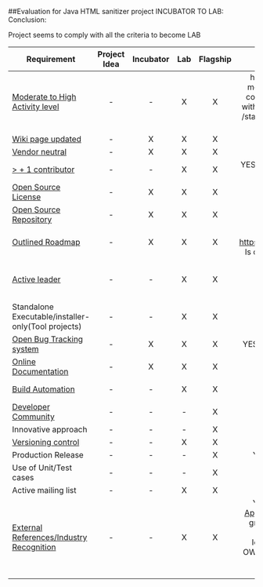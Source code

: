 ##Evaluation for Java HTML sanitizer project
INCUBATOR TO LAB:
Conclusion: 

Project seems to comply with all the criteria to become LAB


| Requirement   |   Project Idea     |        Incubator   |          Lab       |       Flagship     |     Reason       |
|---------------|:------------------:|:------------------:|:------------------:|:------------------:|:------------------:|
| [Moderate to High Activity level](http://blog.openhub.net/about-project-activity-icons/)|  - |  - | X | X |has had 284 commits made by 6 contributors  representing 65,100 lines of code/is mostly written in JavaScript with a very low number of source code comments has a codebase with a long source history maintained by a average size development team with increasing Y-O-Y commits/took an estimated 16 years of effort (COCOMO model) /starting with its first commit in March, 2011 ending with its most recent commit 3 days ago|
| [Wiki page updated](Wiki-page-updated.md) |  - | X | X | X | Yes: the page has all the requirements expected for an updated wiki page |
| [Vendor neutral](vendor_neutral.md)  |  - | X | X | X |YES: No logo appears on their wiki page|
| [> + 1 contributor](contributors.md) |  - | - | X | X |YES: It has 6 contributors(see openhub: https://www.openhub.net/p/owasp-java-html-sanitizer |
| [Open Source License](licenses.md) |  - | X | X | X |YES: Apache 2 License and the New BSD License (displayed on wiki page)|
| [Open Source Repository](https://www.openhub.net/orgs/OWASP)  |  - | X | X | X |YES: https://github.com/owasp/java-html-sanitizer|
| [Outlined Roadmap](outlined_roadmap.md)  |  - | X | X | X |YES: https://www.owasp.org/index.php/OWASP_Java_HTML_Sanitizer_Project#tab=Roadmap Is quite simple but the project is quite mature based on the code analysis by Openhub
| [Active leader](active_leader.md) |  -  | - | X | X | YES:promotion through conferesebces such as APPSEC, Book author http://www.amazon.com/Iron-Clad-Java-Building-Secure-Applications/dp/0071835881 with activities ansd views every month : https://groups.google.com/forum/#!forum/owasp-java-html-sanitizer-support |
| Standalone Executable/installer-only(Tool projects) |  -  | - | X | X |YES: this is a code, not required
| [Open Bug Tracking system](https://en.wikipedia.org/wiki/Bug_tracking_system)  |  - | X | X | X |YES: https://github.com/owasp/java-html-sanitizer/issues (15 issues open/40 closed)
| [Online Documentation](onlinedocumentation.md) |  -  | X | X | X | YES:https://github.com/OWASP/java-html-sanitizer/blob/master/docs/getting_started.md
| [Build Automation](https://en.wikipedia.org/wiki/Build_automation)  | - | - | X | X | YES: through maven (maven project: https://github.com/OWASP/java-html-sanitizer/blob/master/pom.xml)
| [Developer Community](developer.md) |  -  | - | - | X | NOT FOUND |
| Innovative approach |  -  | - | - | X | NOT FOUND |
| [Versioning control](https://git-scm.com/book/en/v2/Getting-Started-About-Version-Control)|  -  | - | X | X |YES: through maven central: v239 at Maven Central
| Production Release |  -  | - | - | X | YES: Code seems very mature (code base of 4 years, see openhub for more info)|
| Use of Unit/Test cases |  -  | - | - | X | NOT FOUND: project leader can provide more info on this |
| Active mailing list |  -  | - | X | X | YES: mailing list has 99 posting topics over a period of 2 years |
| [External References/Industry Recognition](industry_recognition.md) |  -  | - | X | X | YES:MENTIONED IN http://www.amazon.com/Iron-Clad-Java-Building-Secure-Applications/dp/0071835881:"The OWASP Java Encoder is a high-performance and granular security library intended for output encoding functionality in user interface code for very detailed XSS defense. Authored by Jeff Ichnowski./https://www.owasp.org/index.php/OWASP_Java_Encoder_Project/The OWASP Java HTML Sanitizer provides untrusted HTML sanitization. This library is both high performance and low resource utilization. Authored by Mike Samuel. https://www.owasp.org/index.php/OWASP_Java_HTML_Sanitizer_Project |


